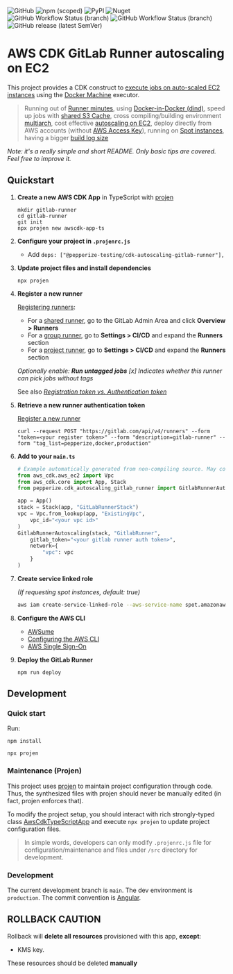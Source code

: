 ![GitHub](https://img.shields.io/github/license/pepperize/cdk-autoscaling-gitlab-runner?style=flat-square)
![npm (scoped)](https://img.shields.io/npm/v/@pepperize-testing/cdk-autoscaling-gitlab-runner?style=flat-square)
![PyPI](https://img.shields.io/pypi/v/pepperize.cdk-autoscaling-gitlab-runner?style=flat-square)
![Nuget](https://img.shields.io/nuget/v/Pepperize.CDK.AutoscalingGitlabRunner?style=flat-square)
![GitHub Workflow Status (branch)](https://img.shields.io/github/workflow/status/pepperize/cdk-autoscaling-gitlab-runner/build/main?label=build&style=flat-square)
![GitHub Workflow Status (branch)](https://img.shields.io/github/workflow/status/pepperize/cdk-autoscaling-gitlab-runner/release/main?label=release&style=flat-square)
![GitHub release (latest SemVer)](https://img.shields.io/github/v/release/pepperize/cdk-autoscaling-gitlab-runner?sort=semver&style=flat-square)

# AWS CDK GitLab Runner autoscaling on EC2

This project provides a CDK construct to [execute jobs on auto-scaled EC2 instances](https://docs.gitlab.com/runner/configuration/runner_autoscale_aws/index.html) using the [Docker Machine](https://docs.gitlab.com/runner/executors/docker_machine.html) executor.

> Running out of [Runner minutes](https://about.gitlab.com/pricing/),
> using [Docker-in-Docker (dind)](https://docs.gitlab.com/ee/ci/docker/using_docker_build.html),
> speed up jobs with [shared S3 Cache](https://docs.gitlab.com/runner/configuration/autoscale.html#distributed-runners-caching),
> cross compiling/building environment [multiarch](https://hub.docker.com/r/multiarch/qemu-user-static/),
> cost effective [autoscaling on EC2](https://docs.gitlab.com/runner/configuration/runner_autoscale_aws/#the-runnersmachine-section),
> deploy directly from AWS accounts (without [AWS Access Key](https://docs.aws.amazon.com/general/latest/gr/aws-sec-cred-types.html#access-keys-and-secret-access-keys)),
> running on [Spot instances](https://aws.amazon.com/ec2/spot/),
> having a bigger [build log size](https://docs.gitlab.com/runner/configuration/advanced-configuration.html)

*Note: it's a really simple and short README. Only basic tips are covered. Feel free to improve it.*

## Quickstart

1. **Create a new AWS CDK App** in TypeScript with [projen](https://github.com/projen/projen)

   ```shell
   mkdir gitlab-runner
   cd gitlab-runner
   git init
   npx projen new awscdk-app-ts
   ```
2. **Configure your project in `.projenrc.js`**

   * Add `deps: ["@pepperize-testing/cdk-autoscaling-gitlab-runner"],`
3. **Update project files and install dependencies**

   ```shell
   npx projen
   ```
4. **Register a new runner**

   [Registering runners](https://docs.gitlab.com/runner/register/):

   * For a [shared runner](https://docs.gitlab.com/ee/ci/runners/#shared-runners), go to the GitLab Admin Area and click **Overview > Runners**
   * For a [group runner](https://docs.gitlab.com/ee/ci/runners/index.html#group-runners), go to **Settings > CI/CD** and expand the **Runners** section
   * For a [project runner](https://docs.gitlab.com/ee/ci/runners/index.html#specific-runners), go to **Settings > CI/CD** and expand the **Runners** section

   *Optionally enable: **Run untagged jobs** [x]
   Indicates whether this runner can pick jobs without tags*

   See also *[Registration token vs. Authentication token](https://docs.gitlab.com/ee/api/runners.html#registration-and-authentication-tokens)*
5. **Retrieve a new runner authentication token**

   [Register a new runner](https://docs.gitlab.com/ee/api/runners.html#register-a-new-runner)

   ```shell
   curl --request POST "https://gitlab.com/api/v4/runners" --form "token=<your register token>" --form "description=gitlab-runner" --form "tag_list=pepperize,docker,production"
   ```
6. **Add to your `main.ts`**

   ```python
   # Example automatically generated from non-compiling source. May contain errors.
   from aws_cdk.aws_ec2 import Vpc
   from aws_cdk.core import App, Stack
   from pepperize.cdk_autoscaling_gitlab_runner import GitlabRunnerAutoscaling

   app = App()
   stack = Stack(app, "GitLabRunnerStack")
   vpc = Vpc.from_lookup(app, "ExistingVpc",
       vpc_id="<your vpc id>"
   )
   GitlabRunnerAutoscaling(stack, "GitlabRunner",
       gitlab_token="<your gitlab runner auth token>",
       network={
           "vpc": vpc
       }
   )
   ```
7. **Create service linked role**

   *(If requesting spot instances, default: true)*

   ```sh
   aws iam create-service-linked-role --aws-service-name spot.amazonaws.com
   ```
8. **Configure the AWS CLI**

   * [AWSume](https://awsu.me/)
   * [Configuring the AWS CLI](https://docs.aws.amazon.com/cli/latest/userguide/cli-chap-configure.html)
   * [AWS Single Sign-On](https://docs.aws.amazon.com/singlesignon/latest/userguide/what-is.html)
9. **Deploy the GitLab Runner**

   ```shell
   npm run deploy
   ```

## Development

### Quick start

Run:

```
npm install
```

```
npx projen
```

### Maintenance (Projen)

This project uses [projen](https://github.com/projen/projen) to maintain project configuration through code. Thus, the synthesized files with projen should never be manually edited (in fact, projen enforces that).

To modify the project setup, you should interact with rich strongly-typed
class [AwsCdkTypeScriptApp](https://github.com/projen/projen/blob/master/API.md#projen-awscdktypescriptapp) and
execute `npx projen` to update project configuration files.

> In simple words, developers can only modify `.projenrc.js` file for configuration/maintenance and files under `/src` directory for development.

### Development

The current development branch is `main`. The dev environment is `production`. The commit convention is [Angular](https://github.com/angular/angular/blob/22b96b9/CONTRIBUTING.md#-commit-message-guidelines).

## ROLLBACK CAUTION

Rollback will **delete all resources** provisioned with this app, **except**:

* KMS key.

These resources should be deleted **manually**
